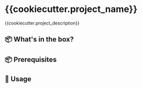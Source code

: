 # {{cookiecutter.project_name}}

{{cookiecutter.project_description}}

## 📦 What's in the box?

## 📦 Prerequisites

## 🚀 Usage

